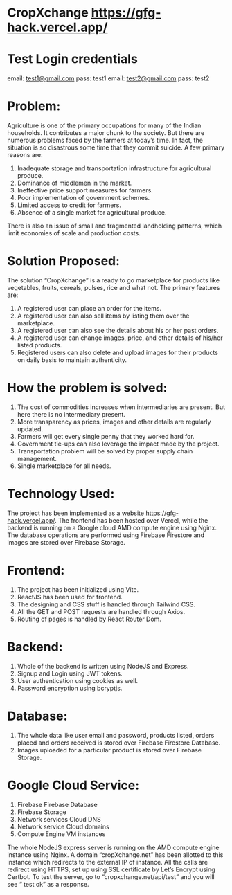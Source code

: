 # CropXchange https://gfg-hack.vercel.app/

# Test Login credentials

email: test1@gmail.com pass: test1
email: test2@gmail.com pass: test2

# Problem:

Agriculture is one of the primary occupations for many of the Indian households. It contributes a major chunk to the society. But there are numerous problems faced by the farmers at today’s time. In fact, the situation is so disastrous some time that they commit suicide. A few primary reasons are:

1. Inadequate storage and transportation infrastructure for agricultural produce.
2. Dominance of middlemen in the market.
3. Ineffective price support measures for farmers.
4. Poor implementation of government schemes.
5. Limited access to credit for farmers.
6. Absence of a single market for agricultural produce.

There is also an issue of small and fragmented landholding patterns, which limit economies of scale and production costs.

# Solution Proposed:

The solution “CropXchange” is a ready to go marketplace for products like vegetables, fruits, cereals, pulses, rice and what not. The primary features are:

1. A registered user can place an order for the items.
2. A registered user can also sell items by listing them over the marketplace.
3. A registered user can also see the details about his or her past orders.
4. A registered user can change images, price, and other details of his/her listed products.
5. Registered users can also delete and upload images for their products on daily basis to maintain authenticity.

# How the problem is solved:

1. The cost of commodities increases when intermediaries are present. But here there is no intermediary present.
2. More transparency as prices, images and other details are regularly updated.
3. Farmers will get every single penny that they worked hard for.
4. Government tie-ups can also leverage the impact made by the project.
5. Transportation problem will be solved by proper supply chain management.
6. Single marketplace for all needs.

# Technology Used:

The project has been implemented as a website https://gfg-hack.vercel.app/. The frontend has been hosted over Vercel, while the backend is running on a Google cloud AMD compute engine using Nginx. The database operations are performed using Firebase Firestore and images are stored over Firebase Storage.

# Frontend:

1. The project has been initialized using Vite.
2. ReactJS has been used for frontend.
3. The designing and CSS stuff is handled through Tailwind CSS.
4. All the GET and POST requests are handled through Axios.
5. Routing of pages is handled by React Router Dom.

# Backend:

1. Whole of the backend is written using NodeJS and Express.
2. Signup and Login using JWT tokens.
3. User authentication using cookies as well.
4. Password encryption using bcryptjs.

# Database:

1. The whole data like user email and password, products listed, orders placed and orders received is stored over Firebase Firestore Database.
2. Images uploaded for a particular product is stored over Firebase Storage.

# Google Cloud Service:

1. Firebase Firebase Database
2. Firebase Storage
3. Network services Cloud DNS
4. Network service Cloud domains
5. Compute Engine VM instances

The whole NodeJS express server is running on the AMD compute engine instance using Nginx. A domain “cropXchange.net” has been allotted to this instance which redirects to the external IP of instance.
All the calls are redirect using HTTPS, set up using SSL certificate by Let’s Encrypt using Certbot.
To test the server, go to “cropxchange.net/api/test” and you will see “ test ok” as a response.
